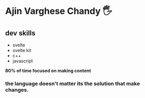 # Ajin Varghese Chandy 🖐️

## dev skills
* svelte
* svelte kit
* c++
* javascript

**80% of time focused on making content**

### the language doesn't matter its the solution that make changes.
